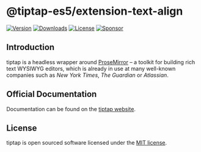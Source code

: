 # @tiptap-es5/extension-text-align

[![Version](https://img.shields.io/npm/v/@tiptap-es5/extension-text-align.svg?label=version)](https://www.npmjs.com/package/@tiptap-es5/extension-text-align)
[![Downloads](https://img.shields.io/npm/dm/@tiptap-es5/extension-text-align.svg)](https://npmcharts.com/compare/tiptap?minimal=true)
[![License](https://img.shields.io/npm/l/@tiptap-es5/extension-text-align.svg)](https://www.npmjs.com/package/@tiptap-es5/extension-text-align)
[![Sponsor](https://img.shields.io/static/v1?label=Sponsor&message=%E2%9D%A4&logo=GitHub)](https://github.com/sponsors/ueberdosis)

## Introduction

tiptap is a headless wrapper around [ProseMirror](https://ProseMirror.net) – a toolkit for building rich text WYSIWYG editors, which is already in use at many well-known companies such as _New York Times_, _The Guardian_ or _Atlassian_.

## Official Documentation

Documentation can be found on the [tiptap website](https://tiptap.dev).

## License

tiptap is open sourced software licensed under the [MIT license](https://github.com/ueberdosis/tiptap/blob/main/LICENSE.md).
